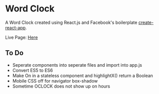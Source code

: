 # Word Clock

A Word Clock created using React.js and Facebook's boilerplate [create-react-app](https://github.com/facebookincubator/create-react-app).

Live Page: [Here](https://Lukeout.github.io/WordClock)

## To Do

* Seperate components into seperate files and import into app.js
* Convert ES5 to ES6
* Make On in <Text /> a stateless component and highlightX() return a Boolean
* Mobile CSS off for navigator box-shadow
* Sometime OCLOCK does not show up on hours